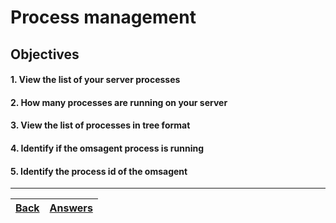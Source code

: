 # Process management

## Objectives

#### 1. View the list of your server processes
#### 2. How many processes are running on your server
#### 3. View the list of processes in tree format
#### 4. Identify if the omsagent process is running
#### 5. Identify the process id of the omsagent

---
[Back](../README.md)| [Answers](../answers/lab-process-management.md) | 
:----- |:-----
